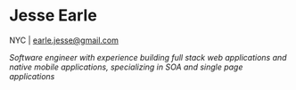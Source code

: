 # Jesse Earle

NYC | earle.jesse@gmail.com

_Software engineer with experience building full stack web applications and native mobile applications, specializing in SOA and single page applications_